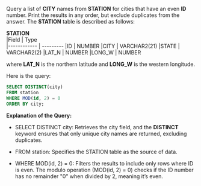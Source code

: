 Query a list of __CITY__ names from __STATION__ for cities that have an even __ID__ number. Print the results in any order, but exclude duplicates from the answer.
The __STATION__ table is described as follows:

  __STATION__     
|Field        | Type                     
|------------ | ---------
|ID           | NUMBER
|CITY         | VARCHAR2(21)
|STATE        | VARCHAR2(2)
|LAT_N        | NUMBER
|LONG_W       | NUMBER

where __LAT_N__ is the northern latitude and __LONG_W__ is the western longitude.


Here is the query:
```SQL
SELECT DISTINCT(city)
FROM station
WHERE MOD(id, 2) = 0
ORDER BY city;
```

**Explanation of the Query:**
- SELECT DISTINCT city: Retrieves the city field, and the **DISTINCT** keyword ensures that only unique city names are returned, excluding duplicates.

- FROM station: Specifies the STATION table as the source of data.

- WHERE MOD(id, 2) = 0: Filters the results to include only rows where ID is even. The modulo operation (MOD(id, 2) = 0) checks if the ID number has no remainder "0" when divided by 2, meaning it’s even.
